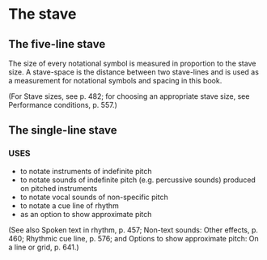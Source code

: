 # The stave

## The five-line stave

The size of every notational symbol is measured in proportion to the stave size. A stave-space is the distance between two stave-lines and is used as a measurement for notational symbols and spacing in this book.

(For Stave sizes, see p. 482; for choosing an appropriate stave size, see Performance conditions, p. 557.)

## The single-line stave

### USES

- to notate instruments of indefinite pitch
- to notate sounds of indefinite pitch (e.g. percussive sounds) produced on pitched instruments
- to notate vocal sounds of non-specific pitch
- to notate a cue line of rhythm
- as an option to show approximate pitch

(See also Spoken text in rhythm, p. 457; Non-text sounds: Other effects, p. 460; Rhythmic cue line, p. 576; and Options to show approximate pitch: On a line or grid, p. 641.)